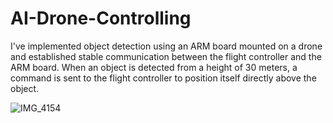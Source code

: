 # AI-Drone-Controlling

I've implemented object detection using an ARM board mounted on a drone and established stable communication between the flight controller and the ARM board. When an object is detected from a height of 30 meters, a command is sent to the flight controller to position itself directly above the object.

![IMG_4154](https://github.com/Utkarsh-Shivhare/AI-Drone-Controlling/assets/109977467/03bea820-14fa-4005-b5fd-7153c821c732)
